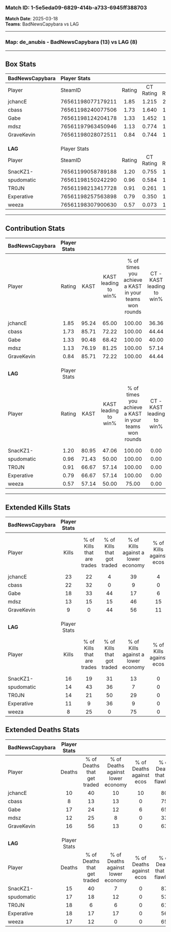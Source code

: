 ### Match ID: 1-5e5eda09-6829-414b-a733-6945ff388703  
**Match Date**: 2025-03-18  
**Teams**: BadNewsCapybara vs LAG  

---  

### **Map**: de_anubis - BadNewsCapybara (13) vs LAG (8)  
---  

## Box Stats  

| **BadNewsCapybara** | Player Stats      |        |           |          |       |       |       |         |        |      |     |
| :- | :- | :-: | :-: | :-: | :-: | :-: | :-: | :-: | :-: | :-: | :-: |
| Player              | SteamID           | Rating | CT Rating | T Rating | KAST  |  ADR  | Kills | Assists | Deaths | K/D  | HS% |
| jchancE             | 76561198077179211 |  1.85  |   1.215   |  2.958   | 95.24 | 114.8 |  23   |    8    |   10   | 2.30 | 21  |
| cbass               | 76561198240077506 |  1.73  |   1.640   |  1.901   | 85.71 | 96.3  |  22   |    6    |   8    | 2.75 | 50  |
| Gabe                | 76561198124204178 |  1.33  |   1.452   |  1.405   | 90.48 | 86.5  |  18   |    4    |   17   | 1.06 | 61  |
| mdsz                | 76561197963450946 |  1.13  |   0.774   |  1.793   | 76.19 | 80.7  |  13   |    6    |   12   | 1.08 | 84  |
| GraveKevin          | 76561198028072511 |  0.84  |   0.744   |  1.507   | 85.71 | 53.1  |   9   |    3    |   16   | 0.56 | 66  |
|                     |                   |        |           |          |       |       |       |         |        |      |     |
|                     |                   |        |           |          |       |       |       |         |        |      |     |
|                     |                   |        |           |          |       |       |       |         |        |      |     |
| **LAG**             | Player Stats      |        |           |          |       |       |       |         |        |      |     |
| Player              | SteamID           | Rating | CT Rating | T Rating | KAST  |  ADR  | Kills | Assists | Deaths | K/D  | HS% |
| SnacKZ1-            | 76561199058789188 |  1.20  |   0.755   |  1.803   | 80.95 | 78.7  |  16   |    4    |   15   | 1.07 | 62  |
| spudomatic          | 76561198150242290 |  0.96  |   0.584   |  1.445   | 71.43 | 65.2  |  14   |    6    |   17   | 0.82 | 42  |
| TR0JN               | 76561198213417728 |  0.91  |   0.261   |  1.451   | 66.67 | 69.8  |  14   |    5    |   18   | 0.78 | 35  |
| Experative          | 76561198257563898 |  0.79  |   0.350   |  1.247   | 66.67 | 69.6  |  11   |    4    |   18   | 0.61 | 81  |
| weeza               | 76561198307900630 |  0.57  |   0.073   |  1.031   | 57.14 | 53.0  |   8   |    5    |   17   | 0.47 | 37  |
---  

## Contribution Stats  

| **BadNewsCapybara** | Player Stats |       |                      |                                                        |                           |                                                             |                          |                                                            |
| :- | :-: | :-: | :-: | :-: | :-: | :-: | :-: | :-: |
| Player              |    Rating    | KAST  | KAST leading to win% | % of times you achieve a KAST in your teams won rounds | CT - KAST leading to win% | CT - % of times you achieve a KAST in your teams won rounds | T - KAST leading to win% | T - % of times you achieve a KAST in your teams won rounds |
| jchancE             |     1.85     | 95.24 |        65.00         |                         100.00                         |           36.36           |                           100.00                            |          100.00          |                           100.00                           |
| cbass               |     1.73     | 85.71 |        72.22         |                         100.00                         |           44.44           |                           100.00                            |          100.00          |                           100.00                           |
| Gabe                |     1.33     | 90.48 |        68.42         |                         100.00                         |           40.00           |                           100.00                            |          100.00          |                           100.00                           |
| mdsz                |     1.13     | 76.19 |        81.25         |                         100.00                         |           57.14           |                           100.00                            |          100.00          |                           100.00                           |
| GraveKevin          |     0.84     | 85.71 |        72.22         |                         100.00                         |           44.44           |                           100.00                            |          100.00          |                           100.00                           |
|                     |              |       |                      |                                                        |                           |                                                             |                          |                                                            |
|                     |              |       |                      |                                                        |                           |                                                             |                          |                                                            |
|                     |              |       |                      |                                                        |                           |                                                             |                          |                                                            |
| **LAG**             | Player Stats |       |                      |                                                        |                           |                                                             |                          |                                                            |
| Player              |    Rating    | KAST  | KAST leading to win% | % of times you achieve a KAST in your teams won rounds | CT - KAST leading to win% | CT - % of times you achieve a KAST in your teams won rounds | T - KAST leading to win% | T - % of times you achieve a KAST in your teams won rounds |
| SnacKZ1-            |     1.20     | 80.95 |        47.06         |                         100.00                         |           0.00            |                            0.00                             |          66.67           |                           100.00                           |
| spudomatic          |     0.96     | 71.43 |        50.00         |                         100.00                         |           0.00            |                            0.00                             |          72.73           |                           100.00                           |
| TR0JN               |     0.91     | 66.67 |        57.14         |                         100.00                         |           0.00            |                            0.00                             |          72.73           |                           100.00                           |
| Experative          |     0.79     | 66.67 |        57.14         |                         100.00                         |           0.00            |                            0.00                             |          80.00           |                           100.00                           |
| weeza               |     0.57     | 57.14 |        50.00         |                         75.00                          |           0.00            |                            0.00                             |          66.67           |                           75.00                            |
---  

## Extended Kills Stats  

| **BadNewsCapybara** | Player Stats |                            |                            |                                    |                         |                              |                                 |                                       |                    |           |
| :- | :-: | :-: | :-: | :-: | :-: | :-: | :-: | :-: | :-: | :-: |
| Player              |    Kills     | % of Kills that are trades | % of Kills that got traded | % of Kills against a lower economy | % of Kills against ecos | % of Kills that are flawless | % of Kills that are close duels | % of Kills that are assisted by flash | Pistol Round Kills | AWP Kills |
| jchancE             |      23      |             22             |             4              |                 39                 |            4            |              70              |                4                |                   0                   |         15         |     0     |
| cbass               |      22      |             32             |             0              |                 9                  |            0            |              64              |                5                |                   0                   |         0          |     2     |
| Gabe                |      18      |             33             |             44             |                 17                 |            6            |              50              |               22                |                  11                   |         0          |     2     |
| mdsz                |      13      |             15             |             15             |                 46                 |           15            |              62              |                0                |                   8                   |         0          |     0     |
| GraveKevin          |      9       |             0              |             44             |                 56                 |           11            |              78              |               11                |                  11                   |         0          |     2     |
|                     |              |                            |                            |                                    |                         |                              |                                 |                                       |                    |           |
|                     |              |                            |                            |                                    |                         |                              |                                 |                                       |                    |           |
|                     |              |                            |                            |                                    |                         |                              |                                 |                                       |                    |           |
| **LAG**             | Player Stats |                            |                            |                                    |                         |                              |                                 |                                       |                    |           |
| Player              |    Kills     | % of Kills that are trades | % of Kills that got traded | % of Kills against a lower economy | % of Kills against ecos | % of Kills that are flawless | % of Kills that are close duels | % of Kills that are assisted by flash | Pistol Round Kills | AWP Kills |
| SnacKZ1-            |      16      |             19             |             31             |                 13                 |            0            |              69              |                6                |                   6                   |         0          |     3     |
| spudomatic          |      14      |             43             |             36             |                 7                  |            0            |              50              |                7                |                   7                   |         0          |     2     |
| TR0JN               |      14      |             21             |             50             |                 29                 |            0            |              71              |                7                |                   0                   |         4          |     0     |
| Experative          |      11      |             9              |             36             |                 9                  |            0            |              55              |                9                |                   9                   |         0          |     3     |
| weeza               |      8       |             25             |             0              |                 75                 |            0            |              63              |                0                |                   0                   |         0          |     0     |
## Extended Deaths Stats  

| **BadNewsCapybara** | Player Stats |                             |                                   |                          |                               |                            |                           |               |
| :- | :-: | :-: | :-: | :-: | :-: | :-: | :-: | :-: |
| Player              |    Deaths    | % of Deaths that get traded | % of Deaths against lower economy | % of Deaths against ecos | % of Deaths that are flawless | % of Deaths that are close | % of Deaths while blinded | Deaths to AWP |
| jchancE             |      10      |             40              |                10                 |            10            |              80               |             10             |             0             |       2       |
| cbass               |      8       |             13              |                13                 |            0             |              75               |             0              |             0             |       0       |
| Gabe                |      17      |             24              |                12                 |            6             |              65               |             0              |             6             |       0       |
| mdsz                |      12      |             25              |                 8                 |            0             |              33               |             17             |             8             |       1       |
| GraveKevin          |      16      |             56              |                13                 |            0             |              63               |             6              |             6             |       1       |
|                     |              |                             |                                   |                          |                               |                            |                           |               |
|                     |              |                             |                                   |                          |                               |                            |                           |               |
|                     |              |                             |                                   |                          |                               |                            |                           |               |
| **LAG**             | Player Stats |                             |                                   |                          |                               |                            |                           |               |
| Player              |    Deaths    | % of Deaths that get traded | % of Deaths against lower economy | % of Deaths against ecos | % of Deaths that are flawless | % of Deaths that are close | % of Deaths while blinded | Deaths to AWP |
| SnacKZ1-            |      15      |             40              |                 7                 |            0             |              87               |             0              |             0             |       3       |
| spudomatic          |      17      |             18              |                12                 |            0             |              53               |             6              |            12             |       3       |
| TR0JN               |      18      |              6              |                 6                 |            0             |              61               |             11             |             0             |       3       |
| Experative          |      18      |             17              |                17                 |            0             |              56               |             11             |            11             |       5       |
| weeza               |      17      |             12              |                 0                 |            0             |              65               |             12             |             0             |       1       |
